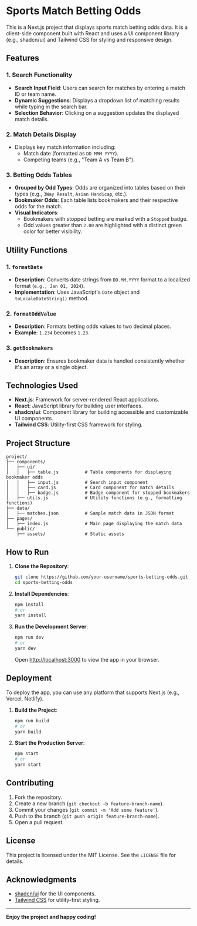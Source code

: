 # Sports Match Betting Odds

This is a Next.js project that displays sports match betting odds data. It is a client-side component built with React and uses a UI component library (e.g., shadcn/ui) and Tailwind CSS for styling and responsive design.

## Features

### 1. Search Functionality
- **Search Input Field**: Users can search for matches by entering a match ID or team name.
- **Dynamic Suggestions**: Displays a dropdown list of matching results while typing in the search bar.
- **Selection Behavior**: Clicking on a suggestion updates the displayed match details.

### 2. Match Details Display
- Displays key match information including:
  - Match date (formatted as `DD MMM YYYY`).
  - Competing teams (e.g., "Team A vs Team B").

### 3. Betting Odds Tables
- **Grouped by Odd Types**: Odds are organized into tables based on their types (e.g., `3Way Result`, `Asian Handicap`, etc.).
- **Bookmaker Odds**: Each table lists bookmakers and their respective odds for the match.
- **Visual Indicators**:
  - Bookmakers with stopped betting are marked with a `Stopped` badge.
  - Odd values greater than `2.00` are highlighted with a distinct green color for better visibility.

## Utility Functions

### 1. `formatDate`
- **Description**: Converts date strings from `DD.MM.YYYY` format to a localized format (`e.g., Jan 01, 2024`).
- **Implementation**: Uses JavaScript's `Date` object and `toLocaleDateString()` method.

### 2. `formatOddValue`
- **Description**: Formats betting odds values to two decimal places.
- **Example**: `1.234` becomes `1.23`.

### 3. `getBookmakers`
- **Description**: Ensures bookmaker data is handled consistently whether it's an array or a single object.

## Technologies Used

- **Next.js**: Framework for server-rendered React applications.
- **React**: JavaScript library for building user interfaces.
- **shadcn/ui**: Component library for building accessible and customizable UI components.
- **Tailwind CSS**: Utility-first CSS framework for styling.

## Project Structure

```
project/
├── components/
│   ├── ui/
│   │   ├── table.js          # Table components for displaying bookmaker odds
│   │   ├── input.js          # Search input component
│   │   ├── card.js           # Card component for match details
│   │   ├── badge.js          # Badge component for stopped bookmakers
│   ├── utils.js              # Utility functions (e.g., formatting functions)
├── data/
│   ├── matches.json          # Sample match data in JSON format
├── pages/
│   ├── index.js              # Main page displaying the match data
└── public/
    ├── assets/               # Static assets
```

## How to Run

1. **Clone the Repository**:
   ```bash
   git clone https://github.com/your-username/sports-betting-odds.git
   cd sports-betting-odds
   ```

2. **Install Dependencies**:
   ```bash
   npm install
   # or
   yarn install
   ```

3. **Run the Development Server**:
   ```bash
   npm run dev
   # or
   yarn dev
   ```
   Open [http://localhost:3000](http://localhost:3000) to view the app in your browser.

## Deployment

To deploy the app, you can use any platform that supports Next.js (e.g., Vercel, Netlify).

1. **Build the Project**:
   ```bash
   npm run build
   # or
   yarn build
   ```

2. **Start the Production Server**:
   ```bash
   npm start
   # or
   yarn start
   ```

## Contributing

1. Fork the repository.
2. Create a new branch (`git checkout -b feature-branch-name`).
3. Commit your changes (`git commit -m 'Add some feature'`).
4. Push to the branch (`git push origin feature-branch-name`).
5. Open a pull request.

## License

This project is licensed under the MIT License. See the `LICENSE` file for details.

## Acknowledgments

- [shadcn/ui](https://shadcn.dev/) for the UI components.
- [Tailwind CSS](https://tailwindcss.com/) for utility-first styling.

---

**Enjoy the project and happy coding!**

